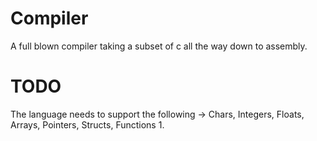 # Compiler
A full blown compiler taking a subset of c all the way down to assembly.

# TODO
The language needs to support the following
-> Chars, Integers, Floats, Arrays, Pointers, Structs, Functions
1. 